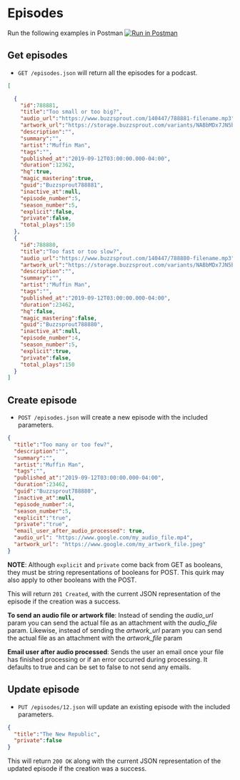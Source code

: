 Episodes
========
Run the following examples in Postman [![Run in Postman](https://run.pstmn.io/button.svg)](https://app.getpostman.com/run-collection/6eae6ad6bc679e8ad112)

Get episodes
------------

* `GET /episodes.json` will return all the episodes for a podcast.

```json
[

  {
    "id":788881,
    "title":"Too small or too big?",
    "audio_url":"https://www.buzzsprout.com/140447/788881-filename.mp3",
    "artwork_url":"https://storage.buzzsprout.com/variants/NABbMDx7JN5bSLzLPXyj67jA/8d66eb17bb7d02ca4856ab443a78f2148cafbb129f58a3c81282007c6fe24ff2",
    "description":"",
    "summary":"",
    "artist":"Muffin Man",
    "tags":"",
    "published_at":"2019-09-12T03:00:00.000-04:00",
    "duration":12362,
    "hq":true,
    "magic_mastering":true,
    "guid":"Buzzsprout788881",
    "inactive_at":null,
    "episode_number":5,
    "season_number":5,
    "explicit":false,
    "private":false,
    "total_plays":150
  },
  {
    "id":788880,
    "title":"Too fast or too slow?",
    "audio_url":"https://www.buzzsprout.com/140447/788880-filename.mp3",
    "artwork_url":"https://storage.buzzsprout.com/variants/NABbMDx7JN5bSLzLPXyj67jA/8d66eb17bb7d02ca4856ab443a78f2148cafbb129f58a3c81282007c6fe24ff2",
    "description":"",
    "summary":"",
    "artist":"Muffin Man",
    "tags":"",
    "published_at":"2019-09-12T03:00:00.000-04:00",
    "duration":23462,
    "hq":false,
    "magic_mastering":false,
    "guid":"Buzzsprout788880",
    "inactive_at":null,
    "episode_number":4,
    "season_number":5,
    "explicit":true,
    "private":false,
    "total_plays":150
  }
]
```
Create episode
-------------
* `POST /episodes.json` will create a new episode with the included parameters.

```json
{
  "title":"Too many or too few?",
  "description":"",
  "summary":"",
  "artist":"Muffin Man",
  "tags":"",
  "published_at":"2019-09-12T03:00:00.000-04:00",
  "duration":23462,
  "guid":"Buzzsprout788880",
  "inactive_at":null,
  "episode_number":4,
  "season_number":5,
  "explicit":"true",
  "private":"true",
  "email_user_after_audio_processed": true,
  "audio_url": "https://www.google.com/my_audio_file.mp4",
  "artwork_url": "https://www.google.com/my_artwork_file.jpeg"
}
```

**NOTE**: Although `explicit` and `private` come back from GET as booleans, they must be string representations of booleans for POST. This quirk may also apply to other booleans with the POST.

This will return `201 Created`,  with the current JSON representation of the episode if the creation was a success.

**To send an audio file or artwork file**:  Instead of sending the *audio_url* param you can send the actual file as an attachment with the *audio_file* param. Likewise, instead of sending the *artwork_url* param you can send the actual file as an attachment with the *artwork_file* param

**Email user after audio processed**: Sends the user an email once your file has finished processing or if an error occurred during processing. It defaults to true and can be set to false to not send any emails.


Update episode
-------------
* `PUT /episodes/12.json` will update an existing episode with the included parameters.

```json
{
  "title":"The New Republic",
  "private":false
}
```

This will return `200 OK` along with the current JSON representation of the updated episode if the creation was a success.
